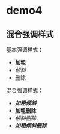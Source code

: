 # demo4

## 混合强调样式

基本强调样式：
- **加粗**
- *倾斜*
- ~~删除~~

混合强调样式：

- ***加粗倾斜***
- **~~加粗删除~~**
- *~~倾斜删除~~*
- ***~~加粗倾斜删除~~***